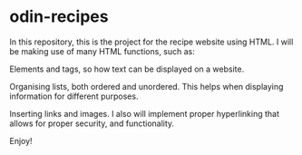 # odin-recipes

In this repository, this is the project for the recipe website using HTML. I will be making use of many HTML functions, such as:

Elements and tags, so how text can be displayed on a website.

Organising lists, both ordered and unordered. This helps when displaying information for different purposes.

Inserting links and images. I also will implement proper hyperlinking that allows for proper security, and functionality.

Enjoy!